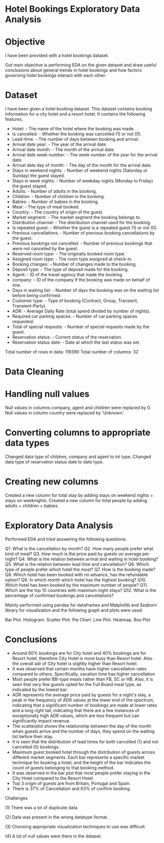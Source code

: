 # Hotel Bookings Exploratory Data Analysis

# Objective
I have been provided with a hotel bookings dataset.

Out main objective is performing EDA on the given dataset and draw useful conclusions about general trends in hotel bookings and how factors governing hotel bookings interact with each other.

# Dataset

I have been given a hotel booking dataset. This dataset contains booking information for a city hotel and a resort hotel. It contains the following features.

- Hotel: - The name of the hotel where the booking was made.
- is cancelled: - Whether the booking was cancelled (1) or not (0).
- Lead-time: - The number of days between booking and arrival.
- Arrival date year: - The year of the arrival date.
- Arrival date month: - The month of the arrival date.
- Arrival date week number: - The week number of the year for the arrival date.
- Arrival date day of month: - The day of the month for the arrival date.
- Stays in weekend nights: - Number of weekend nights (Saturday or Sunday) the guest stayed.
- Stays in week nights: - Number of weekday nights (Monday to Friday) the guest stayed.
- Adults: - Number of adults in the booking.
- Children: - Number of children in the booking.
- Babies: - Number of babies in the booking.
- Meal: - The type of meal booked.
- Country: - The country of origin of the guest.
- Market segment: - The market segment the booking belongs to.
- Distribution channel: - The distribution channel used for the booking.
- Is repeated guest: - Whether the guest is a repeated guest (1) or not (0).
- Previous cancellations: - Number of previous booking cancellations by the guest.
- Previous bookings not cancelled: - Number of previous bookings that were not cancelled by the guest.
- Reserved room type: - The originally booked room type.
- Assigned room type: - The room type assigned at check-in.
- Booking changes: - Number of changes made to the booking.
- Deposit type: - The type of deposit made for the booking.
- Agent: - ID of the travel agency that made the booking.
- company: - ID of the company if the booking was made on behalf of one.
- Days in waiting list: - Number of days the booking was on the waiting list before being confirmed.
- Customer type: - Type of booking (Contract, Group, Transient, Transient-Party).
- ADR: - Average Daily Rate (total spend divided by number of nights).
- Required car parking spaces: - Number of car parking spaces requested.
- Total of special requests: - Number of special requests made by the guest.
- Reservation status: - Current status of the reservation.
- Reservation status date: - Date at which the last status was set.

Total number of rows in data: 119390
Total number of columns: 32


# Data Cleaning

# Handling null values
Null values in columns company, agent and children were replaced by 0.
Null values in column country were replaced by 'Unknown'.

# Converting columns to appropriate data types
Changed data type of children, company and agent to int type.
Changed data type of reservation status date to date type.

# Creating new columns
Created a new column for total stay by adding stays on weekend nights + stays on weeknights.
Created a new column for total people by adding adults + children + babies.


# Exploratory Data Analysis

Performed EDA and tried answering the following questions:

Q1. What is the cancellation by month?
Q2. How many people prefer what kind of meal?
Q3. How much is the price paid by guests on average per night?
Q4. What is the relation between arrival and waiting in hotel booking?
Q5. What is the relation between lead time and cancellation? 
Q6. Which type of people prefer which hotel the most?
Q7. How is the booking made?
Q8. Which hotel has been booked with no advance, has the refundable option?
Q9. In which month which hotel has the highest booking?
Q10. Which hotel has been booked by the maximum number of people?
Q11. Which are the top 10 countries with maximum night stays?
Q12. What is the percentage of confirmed bookings and cancellations? 

Mainly performed using pandas for dataframes and Matplotlib and Seaborn library for visualization and the following graph and plots were used:

Bar Plot.
Histogram.
Scatter Plot.
Pie Chart.
Line Plot.
Heatmap.
Box Plot

# Conclusions
- Around 60% bookings are for City hotel and 40% bookings are for Resort hotel, therefore City Hotel is more busy than Resort hotel. Also the overall adr of City hotel is slightly higher than Resort hotel.
-	It was observed that certain months have higher cancellation rates compared to others. Specifically, vacation time has higher cancellation
-	Most people prefer BB-type meals rather than FB, SC or HB. Also, it is seen that very few guests opted for the Full Board meal type, as indicated by the lowest bar.
-	ADR represents the average price paid by guests for a night's stay, a peak in the frequency of ADR values at the lower end of the spectrum, indicating that a significant number of bookings are made at lower rates and a long right tail, indicating that there are a few instances of exceptionally high ADR values, which are less frequent but can significantly impact revenue.
-	The scatterplot shows the relationship between the day of the month when guests arrive and the number of days, they spend on the waiting list before their stay.
-	It is seen that the distribution of lead times for both cancelled (1) and not cancelled (0) bookings.
-	Maximum guest booked hotel through the distribution of guests across different market segments. Each bar represents a specific market technique for booking a hotel, and the height of the bar indicates the count of guests belonging to that booking method.
-	It was observed in the bar plot that most people prefer staying in the City Hotel compared to the Resort Hotel.
-	Top 3 origin of guests are from Britain, Portugal and Spain.
-	There is 37% of Cancellation and 63% of confirm booking. 

Challenges

(1) There was a lot of duplicate data.

(2) Data was present in the wrong datatype format.

(3) Choosing appropriate visualization techniques to use was difficult.

(4) A lot of null values were there in the dataset.
